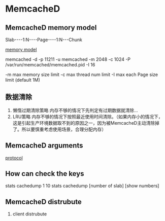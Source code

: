 # MemcacheD

## MemcacheD memory model

Slab----1:N----Page----1:N---Chunk

[memory model](https://zhangbinalan.gitbooks.io/nosql/content/memcachede_nei_cun_mo_xing.html)

memcached -d -p 11211 -u memcached -m 2048 -c 1024 -P /var/run/memcached/memcached.pid -I 16

-m max memory size limit 
-c max thread num limit 
-I max each Page size limit (default 1M) 

## 数据清除

1. 懒惰过期清除策略
  内存不够的情况下先判定有过期数据就清除... 
2. LRU策略
  内存不够的情况下按照最近使用时间清除。（如果内存小的情况下，这是引起生产环境数据取不到的原因之一，因为被MemcacheD主动清除掉了。所以要慎重考虑使用场景，合理分配内存）
  
## MemcacheD arguments

[protocol](https://github.com/memcached/memcached/blob/master/doc/protocol.txt)

## How can check the keys
stats cachedump 1 10
stats cachedump [number of slab] [show numbers]

## MemcacheD distrubute

1. client distrubute
